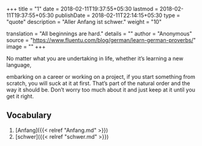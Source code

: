 +++
title        = "1"
date         = 2018-02-11T19:37:55+05:30
lastmod      = 2018-02-11T19:37:55+05:30
publishDate  = 2018-02-11T22:14:15+05:30
type         = "quote"
description  = "Aller Anfang ist schwer."
weight       = "10"

translation  = "All beginnings are hard."
details      = ""
author       = "Anonymous"
source       = "https://www.fluentu.com/blog/german/learn-german-proverbs/"
image        = ""
+++

No matter what you are undertaking in life, whether it’s learning a new language,
<!--more-->
embarking on a career or working on a project, if you start something from scratch,
you will suck at it at first. That’s part of the natural order and the way it should be.
Don’t worry too much about it and just keep at it until you get it right.

## Vocabulary
1. [Anfang]({{< relref "Anfang.md" >}})
2. [schwer]({{< relref "schwer.md" >}})
